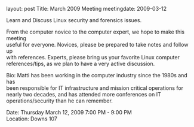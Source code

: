 layout: post
Title: March 2009 Meeting
meetingdate: 2009-03-12

Learn and Discuss Linux security and forensics issues.                         
                                                                             
From the computer novice to the computer expert, we hope to make this meeting  
useful for everyone. Novices, please be prepared to take notes and follow up   
with references. Experts, please bring us your favorite Linux computer         
references/tips, as we plan to have a very active discussion.                  
                                                                             
Bio: Matti has been working in the computer industry since the 1980s and has   
been responsible for IT infrastructure and mission critical operations for     
nearly two decades, and has attended more conferences on IT                    
operations/security than he can remember.                                      
                                                                             
Date: Thursday March 12, 2009 7:00 PM - 9:00 PM                                  
Location: Downs 107                                         
